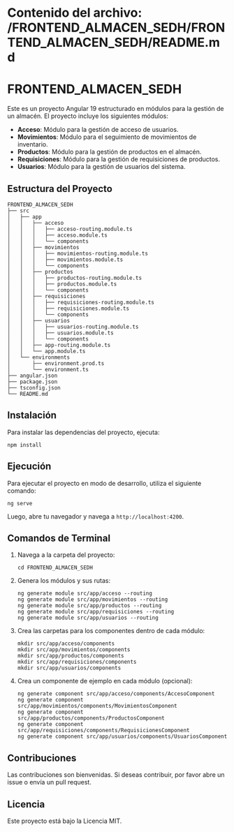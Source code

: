 # Contenido del archivo: /FRONTEND_ALMACEN_SEDH/FRONTEND_ALMACEN_SEDH/README.md

# FRONTEND_ALMACEN_SEDH

Este es un proyecto Angular 19 estructurado en módulos para la gestión de un almacén. El proyecto incluye los siguientes módulos:

- **Acceso**: Módulo para la gestión de acceso de usuarios.
- **Movimientos**: Módulo para el seguimiento de movimientos de inventario.
- **Productos**: Módulo para la gestión de productos en el almacén.
- **Requisiciones**: Módulo para la gestión de requisiciones de productos.
- **Usuarios**: Módulo para la gestión de usuarios del sistema.

## Estructura del Proyecto

```
FRONTEND_ALMACEN_SEDH
├── src
│   ├── app
│   │   ├── acceso
│   │   │   ├── acceso-routing.module.ts
│   │   │   ├── acceso.module.ts
│   │   │   └── components
│   │   ├── movimientos
│   │   │   ├── movimientos-routing.module.ts
│   │   │   ├── movimientos.module.ts
│   │   │   └── components
│   │   ├── productos
│   │   │   ├── productos-routing.module.ts
│   │   │   ├── productos.module.ts
│   │   │   └── components
│   │   ├── requisiciones
│   │   │   ├── requisiciones-routing.module.ts
│   │   │   ├── requisiciones.module.ts
│   │   │   └── components
│   │   ├── usuarios
│   │   │   ├── usuarios-routing.module.ts
│   │   │   ├── usuarios.module.ts
│   │   │   └── components
│   │   ├── app-routing.module.ts
│   │   └── app.module.ts
│   └── environments
│       ├── environment.prod.ts
│       └── environment.ts
├── angular.json
├── package.json
├── tsconfig.json
└── README.md
```

## Instalación

Para instalar las dependencias del proyecto, ejecuta:

```
npm install
```

## Ejecución

Para ejecutar el proyecto en modo de desarrollo, utiliza el siguiente comando:

```
ng serve
```

Luego, abre tu navegador y navega a `http://localhost:4200`.

## Comandos de Terminal

1. Navega a la carpeta del proyecto:
   ```
   cd FRONTEND_ALMACEN_SEDH
   ```

2. Genera los módulos y sus rutas:
   ```
   ng generate module src/app/acceso --routing
   ng generate module src/app/movimientos --routing
   ng generate module src/app/productos --routing
   ng generate module src/app/requisiciones --routing
   ng generate module src/app/usuarios --routing
   ```

3. Crea las carpetas para los componentes dentro de cada módulo:
   ```
   mkdir src/app/acceso/components
   mkdir src/app/movimientos/components
   mkdir src/app/productos/components
   mkdir src/app/requisiciones/components
   mkdir src/app/usuarios/components
   ```

4. Crea un componente de ejemplo en cada módulo (opcional):
   ```
   ng generate component src/app/acceso/components/AccesoComponent
   ng generate component src/app/movimientos/components/MovimientosComponent
   ng generate component src/app/productos/components/ProductosComponent
   ng generate component src/app/requisiciones/components/RequisicionesComponent
   ng generate component src/app/usuarios/components/UsuariosComponent
   ```

## Contribuciones

Las contribuciones son bienvenidas. Si deseas contribuir, por favor abre un issue o envía un pull request.

## Licencia

Este proyecto está bajo la Licencia MIT.